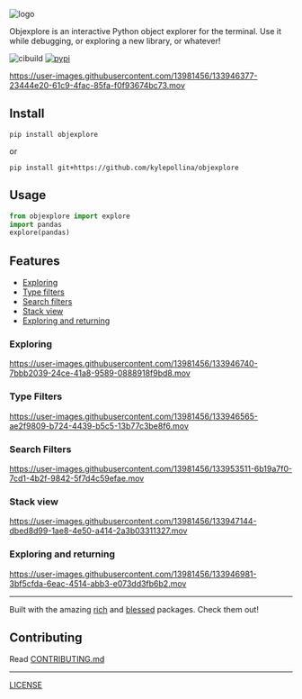 
![logo](images/logo.png)

Objexplore is an interactive Python object explorer for the terminal. Use it while debugging, or exploring a new library, or whatever!

![cibuild](https://github.com/kylepollina/objexplore/actions/workflows/python-app.yml/badge.svg) [![pypi](https://img.shields.io/pypi/v/objexplore.svg)](https://pypi.org/project/objexplore/)



https://user-images.githubusercontent.com/13981456/133946377-23444e20-61c9-4fac-85fa-f0f93674bc73.mov




## Install

```
pip install objexplore
```

or

```
pip install git+https://github.com/kylepollina/objexplore
```

## Usage

```python
from objexplore import explore
import pandas
explore(pandas)
```

## Features

- [Exploring](#exploring)
- [Type filters](#type-filters)
- [Search filters](#search-filters)
- [Stack view](#stack-view)
- [Exploring and returning](#exploring-and-returning)


### Exploring


https://user-images.githubusercontent.com/13981456/133946740-7bbb2039-24ce-41a8-9589-0888918f9bd8.mov


### Type Filters

https://user-images.githubusercontent.com/13981456/133946565-ae2f9809-b724-4439-b5c5-13b77c3be8f6.mov

### Search Filters

https://user-images.githubusercontent.com/13981456/133953511-6b19a7f0-7cd1-4b2f-9842-5f7d4c59efae.mov


### Stack view

https://user-images.githubusercontent.com/13981456/133947144-dbed8d99-1ae8-4e50-a414-2a3b03311327.mov


### Exploring and returning


https://user-images.githubusercontent.com/13981456/133946981-3bf5cfda-6eac-4514-abb3-e073dd3fb6b2.mov



-----

Built with the amazing [rich](https://github.com/willmcgugan/rich) and [blessed](https://github.com/jquast/blessed) packages. Check them out!


## Contributing
Read [CONTRIBUTING.md](CONTRIBUTING.md)

------

[LICENSE](LICENSE)

